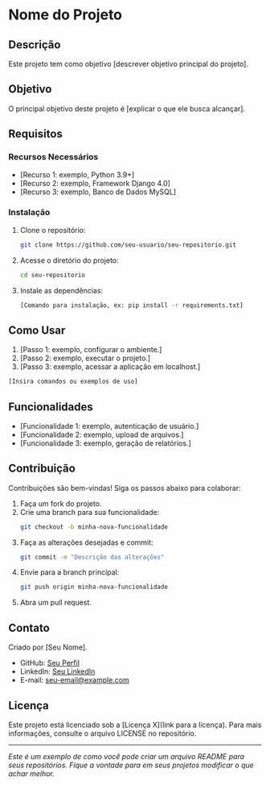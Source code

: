 # Nome do Projeto

<!-- Substitua "Nome do Projeto" pelo nome oficial do seu projeto. -->

## Descrição

<!-- Descreva brevemente o que é o projeto e sua finalidade. -->

Este projeto tem como objetivo [descrever objetivo principal do projeto].

## Objetivo

<!-- Detalhe qual problema o projeto resolve ou quais metas ele pretende alcançar. -->

O principal objetivo deste projeto é [explicar o que ele busca alcançar].

## Requisitos

### Recursos Necessários

- [Recurso 1: exemplo, Python 3.9+]
- [Recurso 2: exemplo, Framework Django 4.0]
- [Recurso 3: exemplo, Banco de Dados MySQL]

### Instalação

1. Clone o repositório:
   ```bash
   git clone https://github.com/seu-usuario/seu-repositorio.git
   ```
2. Acesse o diretório do projeto:
   ```bash
   cd seu-repositorio
   ```
3. Instale as dependências:
   ```bash
   [Comando para instalação, ex: pip install -r requirements.txt]
   ```

## Como Usar

<!-- Inclua instruções claras sobre como utilizar o projeto. -->

1. [Passo 1: exemplo, configurar o ambiente.]
2. [Passo 2: exemplo, executar o projeto.]
3. [Passo 3: exemplo, acessar a aplicação em localhost.]

```bash
[Insira comandos ou exemplos de uso]
```

## Funcionalidades

<!-- Liste as principais funcionalidades do projeto. -->

- [Funcionalidade 1: exemplo, autenticação de usuário.]
- [Funcionalidade 2: exemplo, upload de arquivos.]
- [Funcionalidade 3: exemplo, geração de relatórios.]

## Contribuição

Contribuições são bem-vindas! Siga os passos abaixo para colaborar:

1. Faça um fork do projeto.
2. Crie uma branch para sua funcionalidade:
   ```bash
   git checkout -b minha-nova-funcionalidade
   ```
3. Faça as alterações desejadas e commit:
   ```bash
   git commit -m "Descrição das alterações"
   ```
4. Envie para a branch principal:
   ```bash
   git push origin minha-nova-funcionalidade
   ```
5. Abra um pull request.

## Contato

Criado por [Seu Nome].

- GitHub: [Seu Perfil](https://github.com/seu-usuario)
- LinkedIn: [Seu LinkedIn](https://linkedin.com/in/seu-perfil)
- E-mail: [seu-email@example.com](mailto:seu-email@example.com)

## Licença

<!-- Escolha uma licença para seu projeto, como MIT, GPL, etc. -->

Este projeto está licenciado sob a [Licença X](link para a licença). Para mais informações, consulte o arquivo LICENSE no repositório.


----
*Este é um exemplo de como você pode criar um arquivo README para seus repositórios. Fique a vontade para em seus projetos modificar o que achar melhor.*
